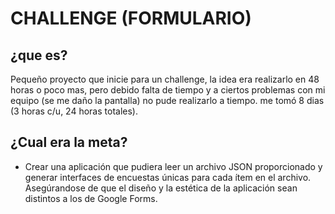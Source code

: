 # CHALLENGE (FORMULARIO)
## ¿que es?
Pequeño proyecto que inicie para un challenge, la idea era realizarlo en 48 horas o poco mas, pero debido falta de tiempo y a ciertos problemas con mi equipo (se me daño la pantalla) no pude realizarlo a tiempo. me tomó 8 dias (3 horas c/u, 24 horas totales).

## ¿Cual era la meta?
- Crear una aplicación que pudiera leer un archivo
JSON proporcionado y generar interfaces de encuestas únicas para cada ítem en
el archivo. Asegúrandose de que el diseño y la estética de la aplicación sean distintos
a los de Google Forms.
